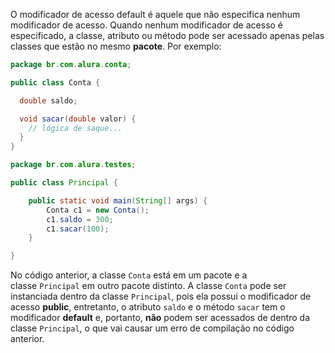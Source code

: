 O modificador de acesso default é aquele que não especifica nenhum modificador de acesso. Quando nenhum modificador de acesso é especificado, a classe, atributo ou método pode ser acessado apenas pelas classes que estão no mesmo **pacote**. Por exemplo:
```java
package br.com.alura.conta;

public class Conta {

  double saldo;

  void sacar(double valor) {
    // lógica de saque...
  }
}
```
```java
package br.com.alura.testes;

public class Principal {

    public static void main(String[] args) {
        Conta c1 = new Conta();
        c1.saldo = 300;
        c1.sacar(100);
    }

}
```
No código anterior, a classe `Conta` está em um pacote e a classe `Principal` em outro pacote distinto. A classe `Conta` pode ser instanciada dentro da classe `Principal`, pois ela possui o modificador de acesso **public**, entretanto, o atributo `saldo` e o método `sacar` tem o modificador **default** e, portanto, **não** podem ser acessados de dentro da classe `Principal`, o que vai causar um erro de compilação no código anterior.